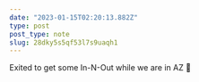 ```yaml
---
date: "2023-01-15T02:20:13.882Z"
type: post 
post_type: note
slug: 28dky5s5qf53l7s9uaqh1
---
```

Exited to get some In-N-Out while we are in AZ 🍔